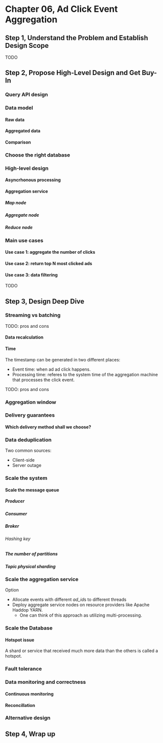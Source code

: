 # Chapter 06, Ad Click Event Aggregation

## Step 1, Understand the Problem and Establish Design Scope

TODO

## Step 2, Propose High-Level Design and Get Buy-In

### Query API design

### Data model

#### Raw data

#### Aggregated data

#### Comparison

### Choose the right database

### High-level design

#### Asyncrhonous processing

#### Aggregation service

##### Map node

##### Aggregate node

##### Reduce node

### Main use cases

#### Use case 1: aggregate the number of clicks

#### Use case 2: return top N most clicked ads

#### Use case 3: data filtering

TODO

## Step 3, Design Deep Dive

### Streaming vs batching

TODO: pros and cons

#### Data recalculation

#### Time

The timestamp can be generated in two different places:

- Event time: when ad ad click happens.
- Processing time: referes to the system time of the aggregation machine that processes the click event.

TODO: pros and cons

### Aggregation window

### Delivery guarantees

#### Which delivery method shall we choose?

### Data deduplication

Two common sources:

- Client-side
- Server outage

### Scale the system

#### Scale the message queue

##### Producer

##### Consumer

##### Broker

###### Hashing key

##### The number of partitions

##### Topic physical sharding

### Scale the aggregation service

Option

- Allocate events with different *ad_id*s to different threads
- Deploy aggregate service nodes on resource providers like Apache Haddop YARN.
  - One can think of this approach as utilizing multi-processing.

### Scale the Database

#### Hotspot issue

A shard or service that received much more data than the others is called a hotspot.

### Fault tolerance

### Data monitoring and correctness

#### Continuous monitoring

#### Reconcillation

### Alternative design

## Step 4, Wrap up
